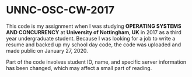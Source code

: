 # UNNC-OSC-CW-2017

This code is my assignment when I was studying **OPERATING SYSTEMS AND CONCURRENCY** at **University of Nottingham, UK** in 2017 as a third year undergraduate student. Because I was looking for a job to write a resume and backed up my school day code, the code was uploaded and made public on January 27, 2020.

Part of the code involves student ID, name, and specific server information has been changed, which may affect a small part of reading.